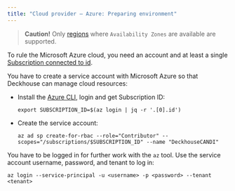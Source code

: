 ```yaml
---
title: "Cloud provider — Azure: Preparing environment"
---
```


> **Caution!** Only [regions](https://docs.microsoft.com/en-us/azure/availability-zones/az-region) where `Availability Zones` are available are supported.

To rule the Microsoft Azure cloud, you need an account and at least a single [Subscription connected to id](https://docs.microsoft.com/en-us/azure/cost-management-billing/manage/create-subscription).

You have to create a service account with Microsoft Azure so that Deckhouse can manage cloud resources:
- Install the [Azure CLI](https://docs.microsoft.com/en-us/cli/azure/install-azure-cli), login and get Subscription ID:
  ```shell
  export SUBSCRIPTION_ID=$(az login | jq -r '.[0].id')
  ```
- Create the service account:
  ```shell
  az ad sp create-for-rbac --role="Contributor" --scopes="/subscriptions/$SUBSCRIPTION_ID" --name "DeckhouseCANDI"
  ```

You have to be logged in for further work with the `az` tool. Use the service account username, password, and tenant to log in:
```shell
az login --service-principal -u <username> -p <password> --tenant <tenant>
```

